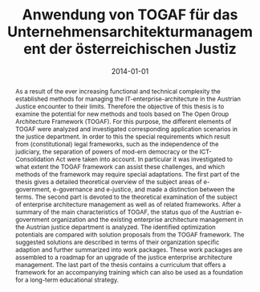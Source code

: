 ---
abstract: As a result of the ever increasing functional and technical complexity the
  established methods for managing the IT-enterprise-architecture in the Austrian
  Justice encounter to their limits. Therefore the objective of this thesis is to
  examine the potential for new methods and tools based on The Open Group Architecture
  Framework (TOGAF). For this purpose, the different elements of TOGAF were analyzed
  and investigated corresponding application scenarios in the justice department.
  In order to this the special requirements which result from (constitutional) legal
  frameworks, such as the independence of the judiciary, the separation of powers
  of mod-ern democracy or the ICT-Consolidation Act were taken into account. In particular
  it was investigated to what extent the TOGAF framework can assist these challenges,
  and which methods of the framework may require special adaptations. The first part
  of the thesis gives a detailed theoretical overview of the subject areas of e-government,
  e-governance and e-justice, and made a distinction between the terms. The second
  part is devoted to the theoretical examination of the subject of enterprise architecture
  management as well as of related frameworks. After a summary of the main characteristics
  of TOGAF, the status quo of the Austrian e-government organization and the existing
  enterprise architecture management in the Austrian justice department is analyzed.
  The identified optimization potentials are compared with solution proposals from
  the TOGAF framework. The suggested solutions are described in terms of their organization
  specific adaption and further summarized into work packages. These work packages
  are assembled to a roadmap for an upgrade of the justice enterprise architecture
  management. The last part of the thesis contains a curriculum that offers a framework
  for an accompanying training which can also be used as a foundation for a long-term
  educational strategy.
authors:
- Martin Hackl
date: '2014-01-01'
featured: false
links:
- name: Publik
  url: https://publik.tuwien.ac.at/showentry.php?ID=236312&lang=1
publication_types:
- '7'
publishDate: '2014-01-01'
title: Anwendung von TOGAF für das Unternehmensarchitekturmanagement der österreichischen
  Justiz
url_pdf: ''
---